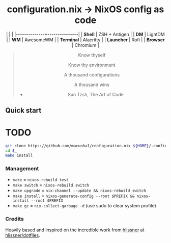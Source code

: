 <center>

<h1>configuration.nix -> NixOS config as code</h1>

|              |               |
|--------------+---------------|
| **Shell**    | ZSH + Antigen |
| **DM**       | LightDM       |
| **WM**       | AwesomeWM     |
| **Terminal** | Alacritty     |
| **Launcher** | Rofi          |
| **Browser**  | Chromium      |

> Know thyself
>
> Know thy environment
>
> A thousand configurations
>
> A thousand wins
>
> - Sun Tzsh, The Art of Code

</center>

## Quick start

# TODO

```sh
git clone https://github.com/macunha1/configuration.nix ${HOME}/.config/nixos/dotfiles
cd $_
make install
```

### Management

+ `make` = `nixos-rebuild test`
+ `make switch` = `nixos-rebuild switch`
+ `make upgrade` = `nix-channel --update && nixos-rebuild switch`
+ `make install` = `nixos-generate-config --root $PREFIX && nixos-install --root
  $PREFIX`
+ `make gc` = `nix-collect-garbage -d` (use sudo to clear system profile)

### Credits

Heavily based and inspired on the incredible work from
[hlissner](https://github.com/hlissner) at
[hlissner/dotfiles](https://github.com/hlissner/dotfiles).
